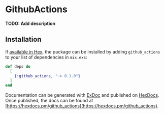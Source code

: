 # GithubActions

**TODO: Add description**

## Installation

If [available in Hex](https://hex.pm/docs/publish), the package can be installed
by adding `github_actions` to your list of dependencies in `mix.exs`:

```elixir
def deps do
  [
    {:github_actions, "~> 0.1.0"}
  ]
end
```

Documentation can be generated with [ExDoc](https://github.com/elixir-lang/ex_doc)
and published on [HexDocs](https://hexdocs.pm). Once published, the docs can
be found at [https://hexdocs.pm/github_actions](https://hexdocs.pm/github_actions).

